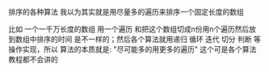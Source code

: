 排序的各种算法 我以为其实就是用尽量多的遍历来排序一个固定长度的数组

比如 一个一千万长度的数组 用一个遍历 和把这个数组切成n份用n个遍历然后放到数组中排序的时间 是不一样的；然后各个算法就用递归 循环 迭代 切分 判断 等操作实现，所以 算法的本质就是:  "尽可能多的用更多的遍历"  这个可是各个算法教程都不会讲的